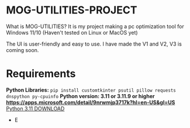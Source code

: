# MOG-UTILITIES-PROJECT

What is MOG-UTILITIES? It is my project making a pc optimization tool for Windows 11/10 (Haven't tested on Linux or MacOS yet)

The UI is user-friendly and easy to use. I have made the V1 and V2, V3 is coming soon.

# Requirements
**Python Libraries:** ```pip install customtkinter psutil pillow requests dnspython py-cpuinfo```
**Python version: 3.11 or 3.11.9 or higher**
**https://apps.microsoft.com/detail/9nrwmjp3717k?hl=en-US&gl=US**
[Python 3.11 DOWNLOAD](https://apps.microsoft.com/detail/9nrwmjp3717k?hl=en-US&gl=US)


- E
